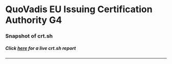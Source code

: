 # QuoVadis EU Issuing Certification Authority G4
### Snapshot of crt.sh
##### Click [here](https://crt.sh/?q=7F93E8E4BEE47624CED4E8384DBA96C4828D461D787D0AE3EB316DE985D51C6C) for a live crt.sh report

---

